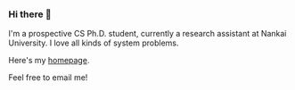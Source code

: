 ### Hi there 👋

<!--
**Tr0py/Tr0py** is a ✨ _special_ ✨ repository because its `README.md` (this file) appears on your GitHub profile.

Here are some ideas to get you started:

- 🔭 I’m currently working on ...
- 🌱 I’m currently learning ...
- 👯 I’m looking to collaborate on ...
- 🤔 I’m looking for help with ...
- 💬 Ask me about ...
- 📫 How to reach me: ...
- 😄 Pronouns: ...
- ⚡ Fun fact: ...
-->

I'm a prospective CS Ph.D. student, currently a research assistant at Nankai University. I love all kinds of system problems. 

Here's my [homepage](https://tr0py.github.io/).

Feel free to email me!

